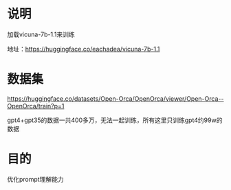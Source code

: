 # 说明

加载vicuna-7b-1.1来训练

地址：https://huggingface.co/eachadea/vicuna-7b-1.1

# 数据集


https://huggingface.co/datasets/Open-Orca/OpenOrca/viewer/Open-Orca--OpenOrca/train?p=1


gpt4+gpt35的数据一共400多万，无法一起训练，所有这里只训练gpt4约99w的数据

# 目的

优化prompt理解能力